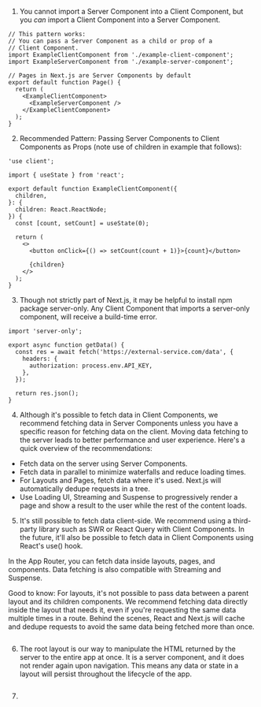 1. You cannot import a Server Component into a Client Component, but you *can* import a Client Component into a Server Component.
~~~
// This pattern works:
// You can pass a Server Component as a child or prop of a
// Client Component.
import ExampleClientComponent from './example-client-component';
import ExampleServerComponent from './example-server-component';
 
// Pages in Next.js are Server Components by default
export default function Page() {
  return (
    <ExampleClientComponent>
      <ExampleServerComponent />
    </ExampleClientComponent>
  );
}
~~~
2. Recommended Pattern: Passing Server Components to Client Components as Props (note use of children in example that follows):
~~~
'use client';
 
import { useState } from 'react';
 
export default function ExampleClientComponent({
  children,
}: {
  children: React.ReactNode;
}) {
  const [count, setCount] = useState(0);
 
  return (
    <>
      <button onClick={() => setCount(count + 1)}>{count}</button>
 
      {children}
    </>
  );
}
~~~
3. Though not strictly part of Next.js, it may be helpful to install npm package server-only. Any Client Component that imports a server-only component, will receive a build-time error.
~~~
import 'server-only';
 
export async function getData() {
  const res = await fetch('https://external-service.com/data', {
    headers: {
      authorization: process.env.API_KEY,
    },
  });
 
  return res.json();
}
~~~
4. Although it's possible to fetch data in Client Components, we recommend fetching data in Server Components unless you have a specific reason for fetching data on the client. Moving data fetching to the server leads to better performance and user experience. Here's a quick overview of the recommendations:

- Fetch data on the server using Server Components.
- Fetch data in parallel to minimize waterfalls and reduce loading times.
- For Layouts and Pages, fetch data where it's used. Next.js will automatically dedupe requests in a tree.
- Use Loading UI, Streaming and Suspense to progressively render a page and show a result to the user while the rest of the content loads.
5. It's still possible to fetch data client-side. We recommend using a third-party library such as SWR or React Query with Client Components. In the future, it'll also be possible to fetch data in Client Components using React's use() hook.

In the App Router, you can fetch data inside layouts, pages, and components. Data fetching is also compatible with Streaming and Suspense.

Good to know: For layouts, it's not possible to pass data between a parent layout and its children components. We recommend fetching data directly inside the layout that needs it, even if you're requesting the same data multiple times in a route. Behind the scenes, React and Next.js will cache and dedupe requests to avoid the same data being fetched more than once.
~~~
~~~
6. The root layout is our way to manipulate the HTML returned by the server to the entire app at once. It is a server component, and it does not render again upon navigation. This means any data or state in a layout will persist throughout the lifecycle of the app.
~~~
~~~
7. 